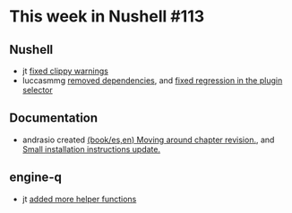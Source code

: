 # This week in Nushell #113

## Nushell

- jt [fixed clippy warnings](https://github.com/nushell/nushell/pull/4088) 
- luccasmmg [removed dependencies](https://github.com/nushell/nushell/pull/4087), and [fixed regression in the plugin selector](https://github.com/nushell/nushell/pull/4086) 

## Documentation

- andrasio created [(book/es,en) Moving around chapter revision.](https://github.com/nushell/nushell.github.io/pull/207), and [Small installation instructions update.](https://github.com/nushell/nushell.github.io/pull/206) 

## engine-q

- jt [added more helper functions](https://github.com/nushell/engine-q/pull/244) 
